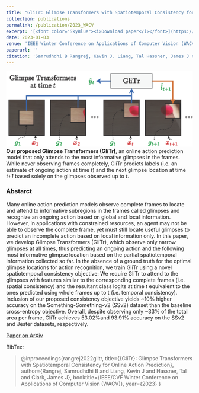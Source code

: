 ```yaml
---
title: "GliTr: Glimpse Transformers with Spatiotemporal Consistency for Online Action Prediction"
collection: publications
permalink: /publication/2023_WACV
excerpt: '[<font color="SkyBlue"><i>Download paper</i></font>](https://arxiv.org/pdf/2210.13605.pdf)'
date: 2023-01-03
venue: 'IEEE Winter Conference on Applications of Computer Vision (WACV), Waikoloa, Hawaii, USA'
paperurl: ''
citation: 'Samrudhdhi B Rangrej, Kevin J. Liang, Tal Hassner, James J Clark. <i>GliTr: Glimpse Transformers with Spatiotemporal Consistency for Online Action Prediction</i> IEEE/CVF Winter Conference on Applications of Computer Vision (WACV), Waikoloa, Hawaii, USA, 2023</i>.'
---
```

<img src='../projects/GliTr/teaser.png'><br/>
<b>Our proposed Glimpse Transformers (GliTr)</b>, an online action prediction model that only attends to the most informative glimpses in the frames. While never observing frames completely, GliTr predicts labels (i.e. an estimate of ongoing action at time <i>t</i>) and the next glimpse location at time <i>t+1</i> based solely on the glimpses observed up to <i>t</i>.<br/>


### Abstarct
Many online action prediction models observe complete frames to locate and attend to informative subregions in the frames called glimpses and recognize an ongoing action based on global and local information. However, in applications with constrained resources, an agent may not be able to observe the complete frame, yet must still locate useful glimpses to predict an incomplete action based on local information only. In this paper, we develop Glimpse Transformers (GliTr), which observe only narrow glimpses at all times, thus predicting an ongoing action and the following most informative glimpse location based on the partial spatiotemporal information collected so far. In the absence of a ground truth for the optimal glimpse locations for action recognition, we train GliTr using a novel spatiotemporal consistency objective: We require GliTr to attend to the glimpses with features similar to the corresponding complete frames (i.e. spatial consistency) and the resultant class logits at time t equivalent to the ones predicted using whole frames up to t (i.e. temporal consistency). Inclusion of our proposed consistency objective yields ~10% higher accuracy on the Something-Something-v2 (SSv2) dataset than the baseline cross-entropy objective. Overall, despite observing only ~33% of the total area per frame, GliTr achieves 53.02%and 93.91% accuracy on the SSv2 and Jester datasets, respectively.


[Paper on ArXiv](https://arxiv.org/pdf/2210.13605.pdf)


BibTex:
> @inproceedings{rangrej2022glitr,
>  title={{GliTr}: Glimpse Transformers with Spatiotemporal Consistency for Online Action Prediction},
>  author={Rangrej, Samrudhdhi B and Liang, Kevin J and Hassner, Tal and Clark, James J},
>  booktitle={IEEE/CVF Winter Conference on Applications of Computer Vision (WACV)},
>  year={2023}
> }
